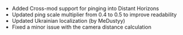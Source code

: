 * Added Cross-mod support for pinging into Distant Horizons
* Updated ping scale multiplier from 0.4 to 0.5 to improve readability
* Updated Ukrainian localization (by MeDustyy)
* Fixed a minor issue with the camera distance calculation
